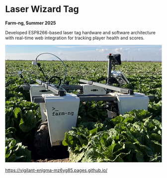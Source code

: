 # Laser Wizard Tag

**Farm-ng, Summer 2025**

Developed ESP8266-based laser tag hardware and software architecture with real-time web integration for tracking player health and scores.


![Suspension photo](../images/farm-ng_work_pic_front.jpg)

https://vigilant-enigma-mz6yg85.pages.github.io/
